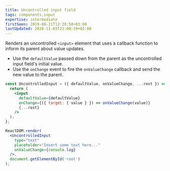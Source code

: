```yaml
---
title: Uncontrolled input field
tags: components,input
expertise: intermediate
firstSeen: 2019-08-21T12:28:50+03:00
lastUpdated: 2020-11-03T21:08:39+02:00
---
```


Renders an uncontrolled `<input>` element that uses a callback function to inform its parent about value updates.

- Use the `defaultValue` passed down from the parent as the uncontrolled input field's initial value.
- Use the `onChange` event to fire the `onValueChange` callback and send the new value to the parent.

```jsx
const UncontrolledInput = ({ defaultValue, onValueChange, ...rest }) => {
  return (
    <input
      defaultValue={defaultValue}
      onChange={({ target: { value } }) => onValueChange(value)}
      {...rest}
    />
  );
};
```

```jsx
ReactDOM.render(
  <UncontrolledInput
    type="text"
    placeholder="Insert some text here..."
    onValueChange={console.log}
  />,
  document.getElementById('root')
);
```
